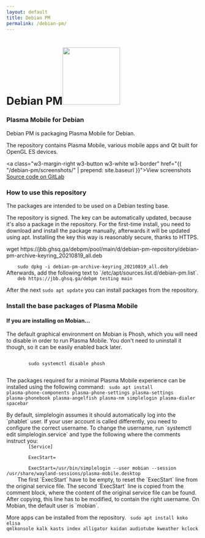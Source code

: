 ```yaml
---
layout: default
title: Debian PM
permalink: /debian-pm/
---
```


<div class="w3-center">
	<h1>Debian PM<img height="150" class="w3-margin" src="{{ "/img/debian_pm_logo.svg" | prepend: site.baseurl }}" /></h1>
</div>

<div class="w3-container" markdown="1">

### Plasma Mobile for Debian
Debian PM is packaging Plasma Mobile for Debian.

The repository contains Plasma Mobile, various mobile apps and Qt built for OpenGL ES devices.

<a class="w3-margin-right w3-button w3-white w3-border" href="{{ "/debian-pm/screenshots/" | prepend: site.baseurl }}">View screenshots</a>
<a class="w3-margin-right w3-button w3-white w3-border" href="https://gitlab.com/debian-pm">Source code on GitLab</a>

### How to use this repository

The packages are intended to be used on a Debian testing base.

The repository is signed. The key can be automatically updated, because it's also a package in the repository. For the first-time install, you need to download and install the package manually, afterwards it will be updated using apt. Installing the key this way is reasonably secure, thanks to HTTPS.
<div class="w3-code notranslate">
	wget https://jbb.ghsq.ga/debpm/pool/main/d/debian-pm-repository/debian-pm-archive-keyring_20210819_all.deb
</div>
<code class="w3-code notranslate">
	sudo dpkg -i debian-pm-archive-keyring_20210819_all.deb
</code>
Afterwards, add the following text to `/etc/apt/sources.list.d/debian-pm.list`.
<code class="w3-code notranslate">
	deb https://jbb.ghsq.ga/debpm testing main
</code>

After the next `sudo apt update` you can install packages from the repository.

<!-- If your device only supports OpenGL ES, like the Pine Phone does, you may want to install the `debian-pm-repository` package, which configures apt to always install Qt from the debian-pm repository, instead of installing from debian -->

### Install the base packages of Plasma Mobile

<div class="w3-panel w3-pale-yellow w3-border">
	<h4>If you are installing on Mobian…</h4>
	<p>The default graphical environment on Mobian is Phosh, which you will need to disable in order to run Plasma Mobile. You don't need to uninstall it though, so it can be easily enabled back later.</p>
	<code class="w3-code notranslate">
		sudo systemctl disable phosh
	</code>
</div>

The packages required for a minimal Plasma Mobile experience can be installed using the following command:
<code class="w3-code notranslate">
	sudo apt install plasma-phone-components plasma-phone-settings plasma-settings plasma-phonebook plasma-angelfish plasma-nm simplelogin plasma-dialer spacebar
</code>

<div class="w3-panel w3-pale-yellow w3-border" markdown="1">
By default, simplelogin assumes it should automatically log into the `phablet` user.
If your user account is called differently, you need to configure the correct username.
To change the username, run `systemctl edit simplelogin.service` and type the following where the comments instruct you:
	<code class="w3-code notranslate">
		[Service]<br>
		ExecStart=<br>
		ExecStart=/usr/bin/simplelogin --user mobian --session /usr/share/wayland-sessions/plasma-mobile.desktop
	</code>
The first `ExecStart` have to be empty, to reset the `ExecStart` line from the original service file.
The second `ExecStart` line is copied from the comment block, where the content of the original service file can be found.
After copying, this line has to be modified, to contain the right username.
On Mobian, the default user is `mobian`.
</div>

More apps can be installed from the repository.
<code class="w3-code notranslate">
        sudo apt install koko elisa qmlkonsole kalk kasts index alligator kaidan audiotube kweather kclock
</code>

</div>
